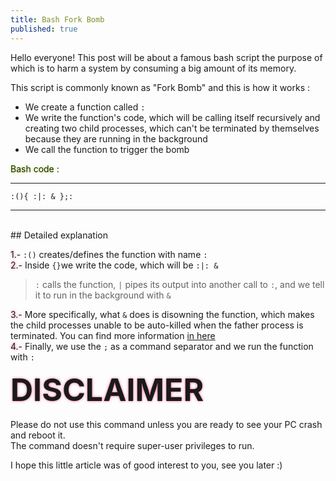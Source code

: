 ```yaml
---
title: Bash Fork Bomb
published: true
---
```


Hello everyone! This post will be about a famous bash script the purpose of which is to harm a system by consuming a big amount of its memory.

This script is commonly known as "Fork Bomb" and this is how it works :

* We create a function called `:`
* We write the function's code, which will be calling itself recursively and creating two child processes, which can't be terminated by themselves because they are running in the background
* We call the function to trigger the bomb


<span class="green"> Bash code : </span>
<br>

***
```
:(){ :|: & };:
```
***
<br>
## Detailed explanation

<span class="pink">1.-</span> `:()` creates/defines the function with name `:`<br>
<span class="pink">2.-</span> Inside `{}`we write the code, which will be `:|: &` 
> `:` calls the function, `|` pipes its output into another call to `:`, and we tell it to run in the background with `&`<br>

<span class="pink">3.-</span> More specifically, what `&` does is disowning the function, which makes the child processes unable to be auto-killed when the father process is terminated. You can find more information [in here](https://datacadamia.com/lang/bash/process/ampersand)<br>
<span class="pink">4.-</span> Finally, we use the `;` as a command separator and we run the function with `:`<br>

<span class="pink" style="font-size:50px"><b> DISCLAIMER </b></span><br>
<br>
Please do not use this command unless you are ready to see your PC crash and reboot it.<br>
The command doesn't require super-user privileges to run.<br>

I hope this little article was of good interest to you, see you later :)<br>
<style>
  .border {   
  border-width: 0px;
  border-color: #7FFF00;
  border-style: groove;
  box-shadow: 0px 0px 8px #ADFF2F} 
 .green {
 text-shadow : 0px 0px 4px #ADFF2F }
 .pink {
 text-shadow : 0px 0px 4px #ff6699 }
</style>

